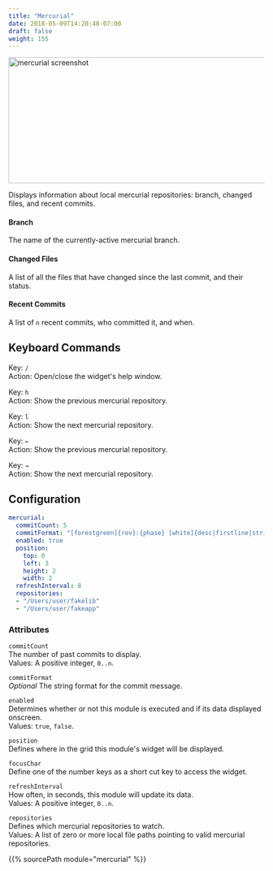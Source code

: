 ```yaml
---
title: "Mercurial"
date: 2018-05-09T14:20:48-07:00
draft: false
weight: 155
---
```


<img class="screenshot" src="/imgs/modules/mercurial.png" width="710" height="248" alt="mercurial screenshot" />

Displays information about local mercurial repositories: branch, changed
files, and recent commits.

#### Branch

The name of the currently-active mercurial branch.

#### Changed Files

A list of all the files that have changed since the last
commit, and their status.

#### Recent Commits

A list of `n` recent commits, who committed it, and when.

## Keyboard Commands

<span class="caption">Key:</span> `/` <br />
<span class="caption">Action:</span> Open/close the widget's help window.

<span class="caption">Key:</span> `h` <br />
<span class="caption">Action:</span> Show the previous mercurial repository.

<span class="caption">Key:</span> `l` <br />
<span class="caption">Action:</span> Show the next mercurial repository.

<span class="caption">Key:</span> `←` <br />
<span class="caption">Action:</span> Show the previous mercurial repository.

<span class="caption">Key:</span> `→` <br />
<span class="caption">Action:</span> Show the next mercurial repository.

## Configuration

```yaml
mercurial:
  commitCount: 5
  commitFormat: "[forestgreen]{rev}:{phase} [white]{desc|firstline|strip} [grey]{author|person} {date|age}[white]"
  enabled: true
  position:
    top: 0
    left: 3
    height: 2
    width: 2
  refreshInterval: 8
  repositories:
  - "/Users/user/fakelib"
  - "/Users/user/fakeapp"
```

### Attributes

`commitCount` <br />
The number of past commits to display. <br />
Values: A positive integer, `0..n`.

`commitFormat` <br />
_Optional_ The string format for the commit message. <br />

`enabled` <br />
Determines whether or not this module is executed and if its data displayed onscreen. <br />
Values: `true`, `false`.

`position` <br />
Defines where in the grid this module's widget will be displayed. <br />

`focusChar` <br />
Define one of the number keys as a short cut key to access the widget. <br />

`refreshInterval` <br />
How often, in seconds, this module will update its data. <br />
Values: A positive integer, `0..n`.

`repositories` <br />
Defines which mercurial repositories to watch. <br />
Values: A list of zero or more local file paths pointing to valid mercurial repositories.

{{% sourcePath module="mercurial" %}}
